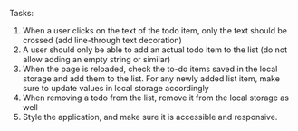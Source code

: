 Tasks:
1. When a user clicks on the text of the todo item, only the text should be crossed (add line-through text decoration)
2. A user should only be able to add an actual todo item to the list (do not allow adding an empty string or similar)
3. When the page is reloaded, check the to-do items saved in the local storage and add them to the list. For any newly added list item, make sure to update values in local storage accordingly
4. When removing a todo from the list, remove it from the local storage as well
5. Style the application, and make sure it is accessible and responsive.